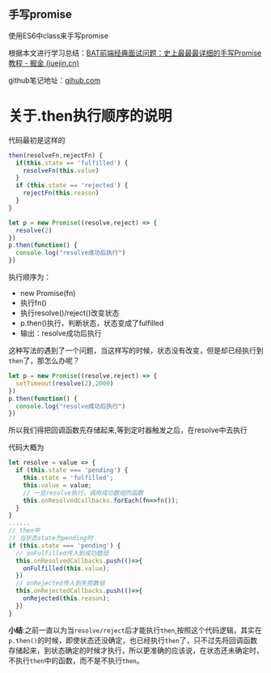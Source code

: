 ## 手写promise
使用ES6中class来手写promise

根据本文进行学习总结：[BAT前端经典面试问题：史上最最最详细的手写Promise教程 - 掘金 (juejin.cn)](https://juejin.cn/post/6844903625769091079)

github笔记地址：[gihub.com](https://github.com/zsyoo/note/tree/main/promise)

# 关于.then执行顺序的说明
代码最初是这样的
```js
then(resolveFn,rejectFn) {
  if(this.state == 'fulfilled') {
    resolveFn(this.value)
  }
  if (this.state == 'rejected') {
    rejectFn(this.reason)
  }
}
```
```js
let p = new Promise((resolve,reject) => {
  resolve(2)
})
p.then(function() {
  console.log("resolve成功后执行")
})
```
执行顺序为：
- new Promise(fn)
- 执行fn()
- 执行resolve()/reject()改变状态
- p.then()执行，判断状态，状态变成了fulfilled
- 输出：resolve成功后执行

这种写法的遇到了一个问题，当这样写的时候，状态没有改变，但是却已经执行到`then`了，那怎么办呢？
```js
let p = new Promise((resolve,reject) => {
  setTimeout(resolve(2),2000)
})
p.then(function() {
  console.log("resolve成功后执行")
})
```
所以我们得把回调函数先存储起来,等到定时器触发之后，在resolve中去执行

代码大概为
```js
let resolve = value => {
  if (this.state === 'pending') {
    this.state = 'fulfilled';
    this.value = value;
    // 一旦resolve执行，调用成功数组的函数
    this.onResolvedCallbacks.forEach(fn=>fn());
  }
}
......
// then中
// 当状态state为pending时
if (this.state === 'pending') {
  // onFulfilled传入到成功数组
  this.onResolvedCallbacks.push(()=>{
    onFulfilled(this.value);
  })
  // onRejected传入到失败数组
  this.onRejectedCallbacks.push(()=>{
    onRejected(this.reason);
  })
}
```
**小结**:之前一直以为当`resolve/reject`后才能执行`then`,按照这个代码逻辑，其实在`p.then()`的时候，即使状态还没确定，也已经执行`then`了，只不过先将回调函数存储起来，到状态确定的时候才执行，所以更准确的应该说，在状态还未确定时，不执行`then`中的函数，而不是不执行`then`。

